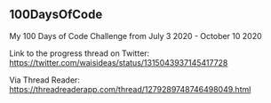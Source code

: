 ## 100DaysOfCode
My 100 Days of Code Challenge from July 3 2020 - October 10 2020

Link to the progress thread on Twitter: https://twitter.com/waisideas/status/1315043937145417728

Via Thread Reader: https://threadreaderapp.com/thread/1279289748746498049.html
